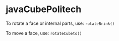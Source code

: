 # javaCubePolitech

To rotate a face or internal parts, use: ```rotateBrink()```

To move a face, use: ```rotateCubeto()```
